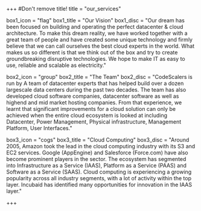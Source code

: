 +++
#Don't remove title!
title = "our_services"

box1_icon = "flag"
box1_title = "Our Vision"
box1_disc = "Our dream has been focused on building and operating the perfect datacenter &amp; cloud architecture. To make this dream reality, we have worked together with a great team of people and have created some unique technology and firmly believe that we can call ourselves the best cloud experts in the world. What makes us so different is that we think out of the box and try to create groundbreaking disruptive technologies. We hope to make IT as easy to use, reliable and scalable as electricity."

box2_icon = "group"
box2_title = "The Team"
box2_disc = "CodeScalers is run by A team of datacenter experts that has helped build over a dozen largescale data centers during the past two decades. The team has also developed cloud software companies, datacenter software as well as highend and mid market hosting companies. From that experience, we learnt that significant improvements for a cloud solution can only be achieved when the entire cloud ecosystem is looked at including Datacenter, Power Management, Physical infrastructure, Management Platform, User Interfaces."

box3_icon = "cogs"
box3_title = "Cloud Computing"
box3_disc = "Around 2005, Amazon took the lead in the cloud computing industry with its S3 and EC2 services. Google (AppEngine) and Salesforce (Force.com) have also become prominent players in the sector. The ecosystem has segmented into Infrastructure as a Service (IAAS), Platform as a Service (PAAS) and Software as a Service (SAAS). Cloud computing is experiencing a growing popularity across all industry segments, with a lot of activity within the top layer. Incubaid has identified many opportunities for innovation in the IAAS layer."



+++

